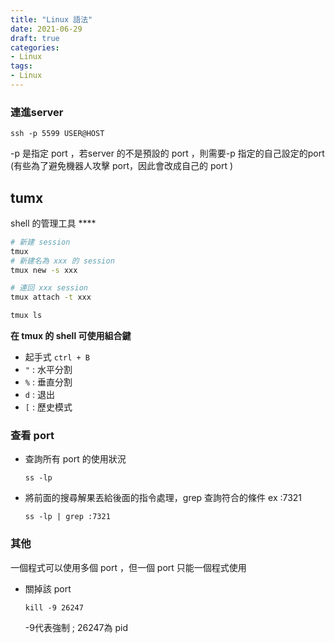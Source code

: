```yaml
---
title: "Linux 語法"
date: 2021-06-29
draft: true
categories: 
- Linux
tags:
- Linux
---
```

### 連進server

`ssh -p 5599 USER@HOST` 

-p 是指定 port ，若server 的不是預設的 port  ，則需要-p 指定的自己設定的port (有些為了避免機器人攻擊 port，因此會改成自己的 port )

## tumx

 shell 的管理工具 ****

```bash
# 新建 session
tmux
# 新建名為 xxx 的 session
tmux new -s xxx
```

```bash
# 連回 xxx session
tmux attach -t xxx
```

```bash
tmux ls
```

**在 tmux 的  shell  可使用組合鍵**

- 起手式 `ctrl + B`
- `"` : 水平分割
- `%` : 垂直分割
- `d` : 退出
- `[` : 歷史模式

### 查看 port

- 查詢所有 port 的使用狀況

    `ss -lp`

- 將前面的搜尋解果丟給後面的指令處理，grep 查詢符合的條件 ex :7321

    `ss -lp | grep :7321`

### 其他

一個程式可以使用多個 port ，但一個 port 只能一個程式使用

- 關掉該 port

    `kill -9 26247`

    -9代表強制 ; 26247為 pid